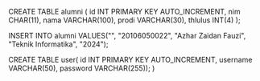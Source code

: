 CREATE TABLE alumni (
            id INT PRIMARY KEY AUTO_INCREMENT,
            nim CHAR(11),
            nama VARCHAR(100),
            prodi VARCHAR(30),
            thlulus INT(4)
        );

INSERT INTO alumni VALUES("", "20106050022", "Azhar Zaidan Fauzi", "Teknik Informatika", "2024");

CREATE TABLE user(
        id INT PRIMARY KEY AUTO_INCREMENT,
        username VARCHAR(50),
        password VARCHAR(255));
    )